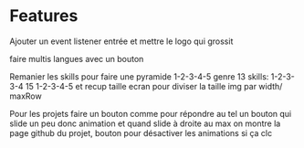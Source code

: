 # Features

Ajouter un event listener entrée et mettre le logo qui grossit

faire multis langues avec un bouton

Remanier les skills pour faire une pyramide 1-2-3-4-5 genre 13 skills: 1-2-3-3-4 15 1-2-3-4-5 et recup taille ecran pour diviser la taille img par width/ maxRow

Pour les projets faire un bouton comme pour répondre au tel un bouton qui slide un peu donc animation et quand slide à droite au max on montre la page github du projet, bouton pour désactiver les animations si ça clc